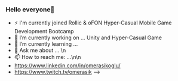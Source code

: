 ### Hello everyone👋

- ⚡ I'm currently joined Rollic & oFON Hyper-Casual Mobile Game Development Bootcamp
- 🔭 I’m currently working on ... Unity and Hyper-Casual Game
- 🌱 I’m currently learning ... 
- 💬 Ask me about ... \n
- 📫 How to reach me: ...\n\n 
- https://www.linkedin.com/in/omerasikoglu/
- https://www.twitch.tv/omerasik
-->
